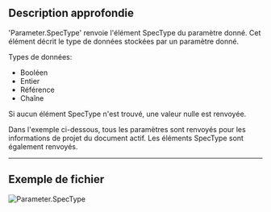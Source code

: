 ## Description approfondie
'Parameter.SpecType' renvoie l'élément SpecType du paramètre donné. Cet élément décrit le type de données stockées par un paramètre donné.

Types de données:
- Booléen
- Entier
- Référence
- Chaîne

Si aucun élément SpecType n'est trouvé, une valeur nulle est renvoyée.

Dans l'exemple ci-dessous, tous les paramètres sont renvoyés pour les informations de projet du document actif. Les éléments SpecType sont également renvoyés.

___
## Exemple de fichier

![Parameter.SpecType](./Revit.Elements.Parameter.SpecType_img.jpg)
